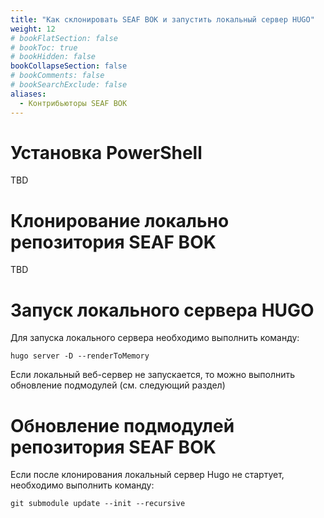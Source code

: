 ```yaml
---
title: "Как склонировать SEAF BOK и запустить локальный сервер HUGO"
weight: 12
# bookFlatSection: false
# bookToc: true
# bookHidden: false
bookCollapseSection: false
# bookComments: false
# bookSearchExclude: false
aliases:
  - Контрибьюторы SEAF BOK
---
```

# Установка PowerShell
TBD
# Клонирование локально репозитория SEAF BOK
TBD
# Запуск локального сервера HUGO
Для запуска локального сервера необходимо выполнить команду:
```
hugo server -D --renderToMemory
```

Если локальный веб-сервер не запускается, то можно выполнить обновление подмодулей (см. следующий раздел)

# Обновление подмодулей репозитория SEAF BOK

Если после клонирования локальный сервер Hugo не стартует, необходимо выполнить команду:
```
git submodule update --init --recursive
```

